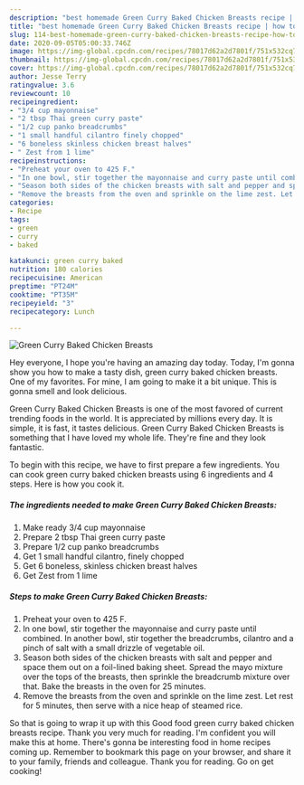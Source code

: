 ```yaml
---
description: "best homemade Green Curry Baked Chicken Breasts recipe | how to make homemade Green Curry Baked Chicken Breasts"
title: "best homemade Green Curry Baked Chicken Breasts recipe | how to make homemade Green Curry Baked Chicken Breasts"
slug: 114-best-homemade-green-curry-baked-chicken-breasts-recipe-how-to-make-homemade-green-curry-baked-chicken-breasts
date: 2020-09-05T05:00:33.746Z
image: https://img-global.cpcdn.com/recipes/78017d62a2d7801f/751x532cq70/green-curry-baked-chicken-breasts-recipe-main-photo.jpg
thumbnail: https://img-global.cpcdn.com/recipes/78017d62a2d7801f/751x532cq70/green-curry-baked-chicken-breasts-recipe-main-photo.jpg
cover: https://img-global.cpcdn.com/recipes/78017d62a2d7801f/751x532cq70/green-curry-baked-chicken-breasts-recipe-main-photo.jpg
author: Jesse Terry
ratingvalue: 3.6
reviewcount: 10
recipeingredient:
- "3/4 cup mayonnaise"
- "2 tbsp Thai green curry paste"
- "1/2 cup panko breadcrumbs"
- "1 small handful cilantro finely chopped"
- "6 boneless skinless chicken breast halves"
- " Zest from 1 lime"
recipeinstructions:
- "Preheat your oven to 425 F."
- "In one bowl, stir together the mayonnaise and curry paste until combined. In another bowl, stir together the breadcrumbs, cilantro and a pinch of salt with a small drizzle of vegetable oil."
- "Season both sides of the chicken breasts with salt and pepper and space them out on a foil-lined baking sheet. Spread the mayo mixture over the tops of the breasts, then sprinkle the breadcrumb mixture over that. Bake the breasts in the oven for 25 minutes."
- "Remove the breasts from the oven and sprinkle on the lime zest. Let rest for 5 minutes, then serve with a nice heap of steamed rice."
categories:
- Recipe
tags:
- green
- curry
- baked

katakunci: green curry baked 
nutrition: 180 calories
recipecuisine: American
preptime: "PT24M"
cooktime: "PT35M"
recipeyield: "3"
recipecategory: Lunch

---
```



![Green Curry Baked Chicken Breasts](https://img-global.cpcdn.com/recipes/78017d62a2d7801f/751x532cq70/green-curry-baked-chicken-breasts-recipe-main-photo.jpg)

Hey everyone, I hope you're having an amazing day today. Today, I'm gonna show you how to make a tasty dish, green curry baked chicken breasts. One of my favorites. For mine, I am going to make it a bit unique. This is gonna smell and look delicious.

Green Curry Baked Chicken Breasts is one of the most favored of current trending foods in the world. It is appreciated by millions every day. It is simple, it is fast, it tastes delicious. Green Curry Baked Chicken Breasts is something that I have loved my whole life. They're fine and they look fantastic.




To begin with this recipe, we have to first prepare a few ingredients. You can cook green curry baked chicken breasts using 6 ingredients and 4 steps. Here is how you cook it.

<!--inarticleads1-->

##### The ingredients needed to make Green Curry Baked Chicken Breasts:

1. Make ready 3/4 cup mayonnaise
1. Prepare 2 tbsp Thai green curry paste
1. Prepare 1/2 cup panko breadcrumbs
1. Get 1 small handful cilantro, finely chopped
1. Get 6 boneless, skinless chicken breast halves
1. Get  Zest from 1 lime




<!--inarticleads2-->

##### Steps to make Green Curry Baked Chicken Breasts:

1. Preheat your oven to 425 F.
1. In one bowl, stir together the mayonnaise and curry paste until combined. In another bowl, stir together the breadcrumbs, cilantro and a pinch of salt with a small drizzle of vegetable oil.
1. Season both sides of the chicken breasts with salt and pepper and space them out on a foil-lined baking sheet. Spread the mayo mixture over the tops of the breasts, then sprinkle the breadcrumb mixture over that. Bake the breasts in the oven for 25 minutes.
1. Remove the breasts from the oven and sprinkle on the lime zest. Let rest for 5 minutes, then serve with a nice heap of steamed rice.




So that is going to wrap it up with this Good food green curry baked chicken breasts recipe. Thank you very much for reading. I'm confident you will make this at home. There's gonna be interesting food in home recipes coming up. Remember to bookmark this page on your browser, and share it to your family, friends and colleague. Thank you for reading. Go on get cooking!
